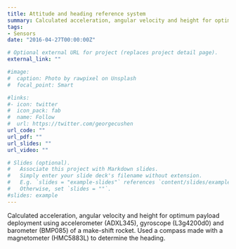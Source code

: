 ```yaml
---
title: Attitude and heading reference system
summary: Calculated acceleration, angular velocity and height for optimum payload deployment using accelerometer (ADXL345), gyroscope (L3g4200d0) and barometer (BMP085) of a make-shift rocket. Used a compass made with a magnetometer (HMC5883L) to determine the heading.
tags:
- Sensors
date: "2016-04-27T00:00:00Z"

# Optional external URL for project (replaces project detail page).
external_link: ""

#image:
#  caption: Photo by rawpixel on Unsplash
#  focal_point: Smart

#links:
#- icon: twitter
#  icon_pack: fab
#  name: Follow
#  url: https://twitter.com/georgecushen
url_code: ""
url_pdf: ""
url_slides: ""
url_video: ""

# Slides (optional).
#   Associate this project with Markdown slides.
#   Simply enter your slide deck's filename without extension.
#   E.g. `slides = "example-slides"` references `content/slides/example-slides.md`.
#   Otherwise, set `slides = ""`.
#slides: example
---
```

Calculated acceleration, angular velocity and height for optimum payload deployment using accelerometer (ADXL345), gyroscope (L3g4200d0) and barometer (BMP085) of a make-shift rocket. Used a compass made with a magnetometer (HMC5883L) to determine the heading.
